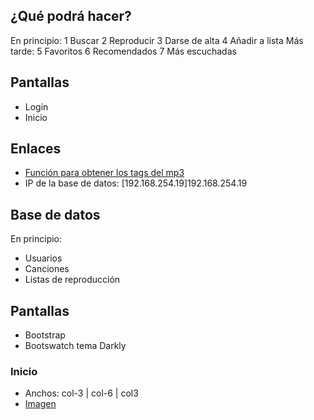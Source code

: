 ## ¿Qué podrá hacer?
En principio:
1 Buscar
2 Reproducir
3 Darse de alta
4 Añadir a lista
Más tarde:
5 Favoritos
6 Recomendados
7 Más escuchadas
## Pantallas
- Login
- Inicio

## Enlaces
- [Función para obtener los tags del mp3](https://www.php.net/manual/es/function.id3-get-tag.php)
- IP de la base de datos: [192.168.254.19]192.168.254.19

## Base de datos
En principio:
- Usuarios
- Canciones
- Listas de reproducción

## Pantallas
- Bootstrap
- Bootswatch tema Darkly
### Inicio
- Anchos: col-3 | col-6 | col3
- [Imagen](https://github.com/Selphyz/proyectospoty/blob/master/inicio-spoty.png)